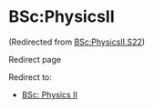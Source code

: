 






BSc:PhysicsII
=============



(Redirected from [BSc:PhysicsII.S22](/index.php?title=BSc:PhysicsII.S22&redirect=no "BSc:PhysicsII.S22"))  

Redirect page


Redirect to:

* [BSc: Physics II](/index.php/BSc:_Physics_II "BSc: Physics II")









